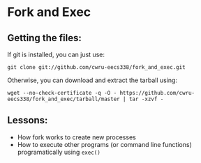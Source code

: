 Fork and Exec
=============

Getting the files:
------------------
If git is installed, you can just use:

    git clone git://github.com/cwru-eecs338/fork_and_exec.git

Otherwise, you can download and extract the tarball using:

    wget --no-check-certificate -q -O - https://github.com/cwru-eecs338/fork_and_exec/tarball/master | tar -xzvf -

Lessons:
--------
* How fork works to create new processes
* How to execute other programs (or command line functions) programatically using `exec()`

